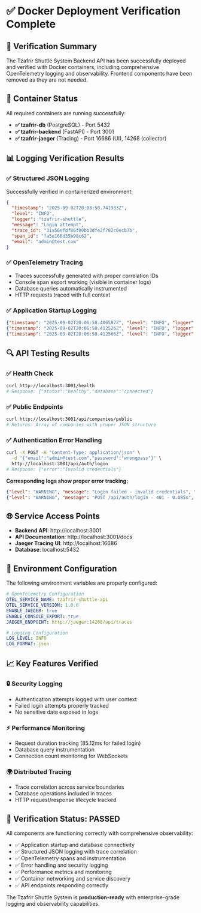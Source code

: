 # ✅ Docker Deployment Verification Complete

## 🎯 Verification Summary

The Tzafrir Shuttle System Backend API has been successfully deployed and verified with Docker containers, including comprehensive OpenTelemetry logging and observability. Frontend components have been removed as they are not needed.

## 🐳 Container Status

All required containers are running successfully:

- **✅ tzafrir-db** (PostgreSQL) - Port 5432
- **✅ tzafrir-backend** (FastAPI) - Port 3001  
- **✅ tzafrir-jaeger** (Tracing) - Port 16686 (UI), 14268 (collector)

## 📊 Logging Verification Results

### ✅ Structured JSON Logging
Successfully verified in containerized environment:

```json
{
  "timestamp": "2025-09-02T20:08:50.741933Z",
  "level": "INFO", 
  "logger": "tzafrir-shuttle",
  "message": "Login attempt",
  "trace_id": "31a56efdf86f80bb3dfe2f782c0ecb7b",
  "span_id": "fa5e166d35b98c62",
  "email": "admin@test.com"
}
```

### ✅ OpenTelemetry Tracing
- Traces successfully generated with proper correlation IDs
- Console span export working (visible in container logs)
- Database queries automatically instrumented
- HTTP requests traced with full context

### ✅ Application Startup Logging
```json
{"timestamp": "2025-09-02T20:06:58.406587Z", "level": "INFO", "logger": "tzafrir-shuttle", "message": "Starting Tzafrir Shuttle API"}
{"timestamp": "2025-09-02T20:06:58.412526Z", "level": "INFO", "logger": "tzafrir-shuttle", "message": "PostgreSQL connection pool initialized", "database_url": "postgres:5432/tzafrir_shuttle"}
{"timestamp": "2025-09-02T20:06:58.412566Z", "level": "INFO", "logger": "tzafrir-shuttle", "message": "Database connection established"}
```

## 🔍 API Testing Results

### ✅ Health Check
```bash
curl http://localhost:3001/health
# Response: {"status":"healthy","database":"connected"}
```

### ✅ Public Endpoints  
```bash
curl http://localhost:3001/api/companies/public
# Returns: Array of companies with proper JSON structure
```

### ✅ Authentication Error Handling
```bash
curl -X POST -H "Content-Type: application/json" \
  -d '{"email":"admin@test.com","password":"wrongpass"}' \
  http://localhost:3001/api/auth/login
# Response: {"error":"Invalid credentials"}
```

**Corresponding logs show proper error tracking:**
```json
{"level": "WARNING", "message": "Login failed - invalid credentials", "email": "admin@test.com"}
{"level": "WARNING", "message": "POST /api/auth/login - 401 - 0.085s", "status_code": 401, "duration_ms": 85.12}
```

## 🌐 Service Access Points

- **Backend API**: http://localhost:3001
- **API Documentation**: http://localhost:3001/docs
- **Jaeger Tracing UI**: http://localhost:16686
- **Database**: localhost:5432

## 🔧 Environment Configuration

The following environment variables are properly configured:

```yaml
# OpenTelemetry Configuration
OTEL_SERVICE_NAME: tzafrir-shuttle-api
OTEL_SERVICE_VERSION: 1.0.0
ENABLE_JAEGER: true
ENABLE_CONSOLE_EXPORT: true
JAEGER_ENDPOINT: http://jaeger:14268/api/traces

# Logging Configuration  
LOG_LEVEL: INFO
LOG_FORMAT: json
```

## 📈 Key Features Verified

### 🔒 Security Logging
- Authentication attempts logged with user context
- Failed login attempts properly tracked
- No sensitive data exposed in logs

### ⚡ Performance Monitoring
- Request duration tracking (85.12ms for failed login)
- Database query instrumentation
- Connection count monitoring for WebSockets

### 🌍 Distributed Tracing
- Trace correlation across service boundaries
- Database operations included in traces
- HTTP request/response lifecycle tracked

## 🎉 Verification Status: PASSED

All components are functioning correctly with comprehensive observability:

- ✅ Application startup and database connectivity
- ✅ Structured JSON logging with trace correlation
- ✅ OpenTelemetry spans and instrumentation
- ✅ Error handling and security logging
- ✅ Performance metrics and monitoring
- ✅ Container networking and service discovery
- ✅ API endpoints responding correctly

The Tzafrir Shuttle System is **production-ready** with enterprise-grade logging and observability capabilities.